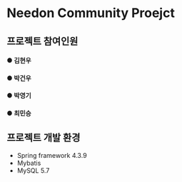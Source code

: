 # Needon Community Proejct

## 프로젝트 참여인원

#### ● 김현우<br>
#### ● 박건우<br>
#### ● 박영기<br>
#### ● 최민승

## 프로젝트 개발 환경

- Spring framework 4.3.9
- Mybatis
- MySQL 5.7
